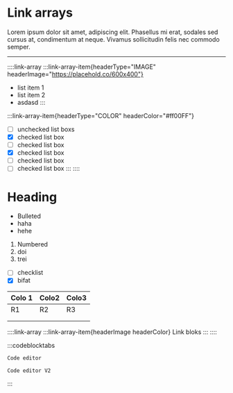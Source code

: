 # Link arrays

Lorem ipsum dolor sit amet, adipiscing elit. Phasellus mi erat, sodales sed cursus at, condimentum at neque. Vivamus sollicitudin felis nec commodo semper.

***

::::link-array
:::link-array-item{headerType="IMAGE" headerImage="https://placehold.co/600x400"}
- list item 1
- list item 2
- asdasd
:::

:::link-array-item{headerType="COLOR" headerColor="#ff00FF"}
- [ ] unchecked list boxs
- [x] checked list box
- [ ] checked list box
- [x] checked list box
- [ ] checked list box
- [ ] checked list box
:::
::::

# Heading

- Bulleted
- haha
- hehe

1. Numbered
2. doi
3. trei

- [ ] checklist
- [x] bifat

| Colo 1 | Colo2 | Colo3 |
| ------ | ----- | ----- |
| R1     | R2    | R3    |
|        |       |       |
|        |       |       |

::::link-array
:::link-array-item{headerImage headerColor}
Link bloks
:::
::::

:::codeblocktabs
```javascript
Code editor
```

```none
Code editor V2
```
:::



